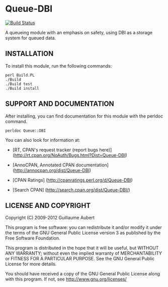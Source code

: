 Queue-DBI
=========

[![Build Status](https://travis-ci.org/guillaumeaubert/Queue-DBI.png?branch=master)](https://travis-ci.org/guillaumeaubert/Queue-DBI)

A queueing module with an emphasis on safety, using DBI as a storage system
for queued data.


INSTALLATION
------------

To install this module, run the following commands:

	perl Build.PL
	./Build
	./Build test
	./Build install


SUPPORT AND DOCUMENTATION
-------------------------

After installing, you can find documentation for this module with the
perldoc command.

	perldoc Queue::DBI


You can also look for information at:

 * [RT, CPAN's request tracker (report bugs here)]
   (http://rt.cpan.org/NoAuth/Bugs.html?Dist=Queue-DBI)

 * [AnnoCPAN, Annotated CPAN documentation]
   (http://annocpan.org/dist/Queue-DBI)

 * [CPAN Ratings]
   (http://cpanratings.perl.org/d/Queue-DBI)

 * [Search CPAN]
   (http://search.cpan.org/dist/Queue-DBI/)


LICENSE AND COPYRIGHT
---------------------

Copyright (C) 2009-2012 Guillaume Aubert

This program is free software: you can redistribute it and/or modify it under
the terms of the GNU General Public License version 3 as published by the Free
Software Foundation.

This program is distributed in the hope that it will be useful, but WITHOUT ANY
WARRANTY; without even the implied warranty of MERCHANTABILITY or FITNESS FOR A
PARTICULAR PURPOSE. See the GNU General Public License for more details.

You should have received a copy of the GNU General Public License along with
this program. If not, see http://www.gnu.org/licenses/


